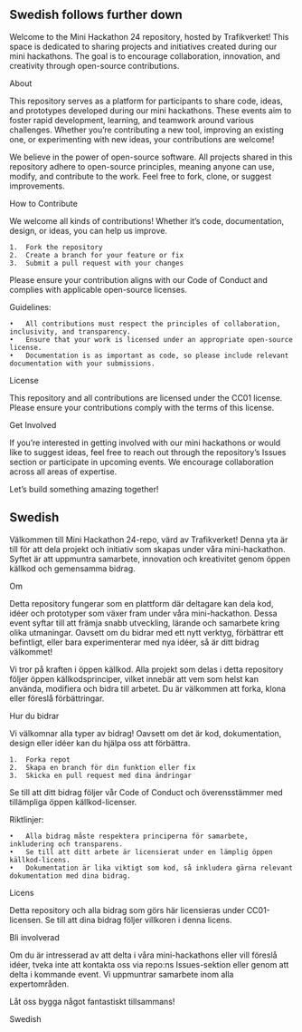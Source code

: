 Swedish follows further down
------------------------------

Welcome to the Mini Hackathon 24 repository, hosted by Trafikverket! This space is dedicated to sharing projects and initiatives created during our mini hackathons. The goal is to encourage collaboration, innovation, and creativity through open-source contributions.

About

This repository serves as a platform for participants to share code, ideas, and prototypes developed during our mini hackathons. These events aim to foster rapid development, learning, and teamwork around various challenges. Whether you’re contributing a new tool, improving an existing one, or experimenting with new ideas, your contributions are welcome!

We believe in the power of open-source software. All projects shared in this repository adhere to open-source principles, meaning anyone can use, modify, and contribute to the work. Feel free to fork, clone, or suggest improvements.

How to Contribute

We welcome all kinds of contributions! Whether it’s code, documentation, design, or ideas, you can help us improve.

	1.	Fork the repository
	2.	Create a branch for your feature or fix
	3.	Submit a pull request with your changes

Please ensure your contribution aligns with our Code of Conduct and complies with applicable open-source licenses.

Guidelines:

	•	All contributions must respect the principles of collaboration, inclusivity, and transparency.
	•	Ensure that your work is licensed under an appropriate open-source license.
	•	Documentation is as important as code, so please include relevant documentation with your submissions.

License

This repository and all contributions are licensed under the CC01 license. Please ensure your contributions comply with the terms of this license.

Get Involved

If you’re interested in getting involved with our mini hackathons or would like to suggest ideas, feel free to reach out through the repository’s Issues section or participate in upcoming events. We encourage collaboration across all areas of expertise.

Let’s build something amazing together!

Swedish
-------
Välkommen till Mini Hackathon 24-repo, värd av Trafikverket! Denna yta är till för att dela projekt och initiativ som skapas under våra mini-hackathon. Syftet är att uppmuntra samarbete, innovation och kreativitet genom öppen källkod och gemensamma bidrag.

Om

Detta repository fungerar som en plattform där deltagare kan dela kod, idéer och prototyper som växer fram under våra mini-hackathon. Dessa event syftar till att främja snabb utveckling, lärande och samarbete kring olika utmaningar. Oavsett om du bidrar med ett nytt verktyg, förbättrar ett befintligt, eller bara experimenterar med nya idéer, så är ditt bidrag välkommet!

Vi tror på kraften i öppen källkod. Alla projekt som delas i detta repository följer öppen källkodsprinciper, vilket innebär att vem som helst kan använda, modifiera och bidra till arbetet. Du är välkommen att forka, klona eller föreslå förbättringar.

Hur du bidrar

Vi välkomnar alla typer av bidrag! Oavsett om det är kod, dokumentation, design eller idéer kan du hjälpa oss att förbättra.

	1.	Forka repot
	2.	Skapa en branch för din funktion eller fix
	3.	Skicka en pull request med dina ändringar

Se till att ditt bidrag följer vår Code of Conduct och överensstämmer med tillämpliga öppen källkod-licenser.

Riktlinjer:

	•	Alla bidrag måste respektera principerna för samarbete, inkludering och transparens.
	•	Se till att ditt arbete är licensierat under en lämplig öppen källkod-licens.
	•	Dokumentation är lika viktigt som kod, så inkludera gärna relevant dokumentation med dina bidrag.

Licens

Detta repository och alla bidrag som görs här licensieras under CC01-licensen. Se till att dina bidrag följer villkoren i denna licens.

Bli involverad

Om du är intresserad av att delta i våra mini-hackathons eller vill föreslå idéer, tveka inte att kontakta oss via repo:ns Issues-sektion eller genom att delta i kommande event. Vi uppmuntrar samarbete inom alla expertområden.

Låt oss bygga något fantastiskt tillsammans!

Swedish

